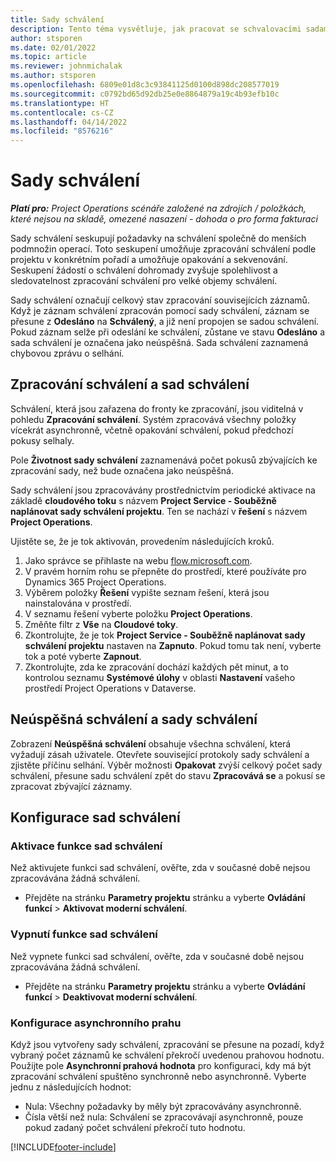 ```yaml
---
title: Sady schválení
description: Tento téma vysvětluje, jak pracovat se schvalovacími sadami, požadavky a podmnožinami těchto operací.
author: stsporen
ms.date: 02/01/2022
ms.topic: article
ms.reviewer: johnmichalak
ms.author: stsporen
ms.openlocfilehash: 6809e01d8c3c93841125d0100d898dc208577019
ms.sourcegitcommit: c0792bd65d92db25e0e8864879a19c4b93efb10c
ms.translationtype: HT
ms.contentlocale: cs-CZ
ms.lasthandoff: 04/14/2022
ms.locfileid: "8576216"
---
```

# <a name="approval-sets"></a>Sady schválení

_**Platí pro:** Project Operations scénáře založené na zdrojích / položkách, které nejsou na skladě, omezené nasazení - dohoda o pro forma fakturaci_

Sady schválení seskupují požadavky na schválení společně do menších podmnožin operací. Toto seskupení umožňuje zpracování schválení podle projektu v konkrétním pořadí a umožňuje opakování a sekvenování. Seskupení žádostí o schválení dohromady zvyšuje spolehlivost a sledovatelnost zpracování schválení pro velké objemy schválení.

Sady schválení označují celkový stav zpracování souvisejících záznamů. Když je záznam schválení zpracován pomocí sady schválení, záznam se přesune z **Odesláno** na **Schválený**, a již není propojen se sadou schválení. Pokud záznam selže při odeslání ke schválení, zůstane ve stavu **Odesláno** a sada schválení je označena jako neúspěšná. Sada schválení zaznamená chybovou zprávu o selhání.

## <a name="processing-approvals-and-approval-sets"></a>Zpracování schválení a sad schválení
Schválení, která jsou zařazena do fronty ke zpracování, jsou viditelná v pohledu **Zpracování schválení**. Systém zpracovává všechny položky vícekrát asynchronně, včetně opakování schválení, pokud předchozí pokusy selhaly.

Pole **Životnost sady schválení** zaznamenává počet pokusů zbývajících ke zpracování sady, než bude označena jako neúspěšná.

Sady schválení jsou zpracovávány prostřednictvím periodické aktivace na základě **cloudového toku** s názvem **Project Service - Souběžně naplánovat sady schválení projektu**. Ten se nachází v **řešení** s názvem **Project Operations**. 

Ujistěte se, že je tok aktivován, provedením následujících kroků.

1. Jako správce se přihlaste na webu [flow.microsoft.com](https://powerautomate.microsoft.com).
2. V pravém horním rohu se přepněte do prostředí, které používáte pro Dynamics 365 Project Operations.
3. Výběrem položky **Řešení** vypište seznam řešení, která jsou nainstalována v prostředí.
4. V seznamu řešení vyberte položku **Project Operations**.
5. Změňte filtr z **Vše** na **Cloudové toky**.
6. Zkontrolujte, že je tok **Project Service - Souběžně naplánovat sady schválení projektu** nastaven na **Zapnuto**. Pokud tomu tak není, vyberte tok a poté vyberte **Zapnout**.
7. Zkontrolujte, zda ke zpracování dochází každých pět minut, a to kontrolou seznamu **Systémové úlohy** v oblasti **Nastavení** vašeho prostředí Project Operations v Dataverse.

## <a name="failed-approvals-and-approval-sets"></a>Neúspěšná schválení a sady schválení
Zobrazení **Neúspěšná schválení** obsahuje všechna schválení, která vyžadují zásah uživatele. Otevřete související protokoly sady schválení a zjistěte příčinu selhání.
Výběr možnosti **Opakovat** zvýší celkový počet sady schválení, přesune sadu schválení zpět do stavu **Zpracovává se** a pokusí se zpracovat zbývající záznamy.

## <a name="configure-approval-sets"></a>Konfigurace sad schválení

### <a name="enable-the-approval-sets-feature"></a>Aktivace funkce sad schválení
Než aktivujete funkci sad schválení, ověřte, zda v současné době nejsou zpracovávána žádná schválení.

- Přejděte na stránku **Parametry projektu** stránku a vyberte **Ovládání funkcí** > **Aktivovat moderní schválení**.

### <a name="turn-off-the-approval-sets-feature"></a>Vypnutí funkce sad schválení
Než vypnete funkci sad schválení, ověřte, zda v současné době nejsou zpracovávána žádná schválení.

- Přejděte na stránku **Parametry projektu** stránku a vyberte **Ovládání funkcí** > **Deaktivovat moderní schválení**.

### <a name="configuring-the-asynchronous-threshold"></a>Konfigurace asynchronního prahu 
Když jsou vytvořeny sady schválení, zpracování se přesune na pozadí, když vybraný počet záznamů ke schválení překročí uvedenou prahovou hodnotu. Použijte pole **Asynchronní prahová hodnota** pro konfiguraci, kdy má být zpracování schválení spuštěno synchronně nebo asynchronně. Vyberte jednu z následujících hodnot:

  - Nula: Všechny požadavky by měly být zpracovávány asynchronně. 
  - Čísla větší než nula: Schválení se zpracovávají asynchronně, pouze pokud zadaný počet schválení překročí tuto hodnotu.

[!INCLUDE[footer-include](../includes/footer-banner.md)]
